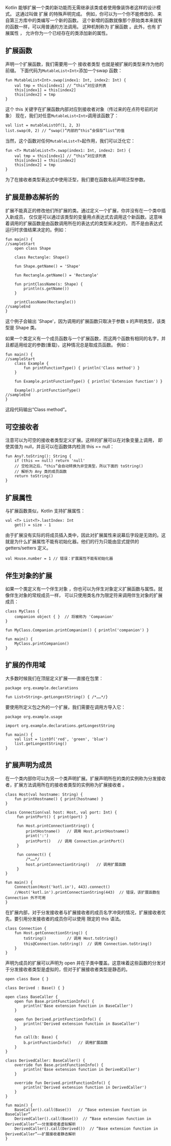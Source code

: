 Kotlin 能够扩展一个类的新功能而无需继承该类或者使用像装饰者这样的设计模式。 这通过叫做 扩展 的特殊声明完成。 例如，你可以为一个你不能修改的、来自第三方库中的类编写一个新的函数。 这个新增的函数就像那个原始类本来就有的函数一样，可以用普通的方法调用。 这种机制称为 扩展函数 。此外，也有 扩展属性 ， 允许你为一个已经存在的类添加新的属性。

## 扩展函数
声明一个扩展函数，我们需要用一个 接收者类型 也就是被扩展的类型来作为他的前缀。 下面代码为`MutableList<Int>`添加一个swap 函数：
```
fun MutableList<Int>.swap(index1: Int, index2: Int) {
    val tmp = this[index1] // “this”对应该列表
    this[index1] = this[index2]
    this[index2] = tmp
}
```
这个 this 关键字在扩展函数内部对应到接收者对象（传过来的在点符号前的对象） 现在，我们对任意`MutableList<Int>`调用该函数了：
```
val list = mutableListOf(1, 2, 3)
list.swap(0, 2) // “swap()”内部的“this”会保存“list”的值
```
当然，这个函数对任何`MutableList<T>`起作用，我们可以泛化它：
```
fun <T> MutableList<T>.swap(index1: Int, index2: Int) {
    val tmp = this[index1] // “this”对应该列表
    this[index1] = this[index2]
    this[index2] = tmp
}
```
为了在接收者类型表达式中使用泛型，我们要在函数名前声明泛型参数。 

## 扩展是静态解析的
扩展不能真正的修改他们所扩展的类。通过定义一个扩展，你并没有在一个类中插入新成员， 仅仅是可以通过该类型的变量用点表达式去调用这个新函数。这意味着调用的扩展函数是由函数调用所在的表达式的类型来决定的， 而不是由表达式运行时求值结果决定的。例如：
```
fun main() {
//sampleStart
    open class Shape

    class Rectangle: Shape()

    fun Shape.getName() = 'Shape'

    fun Rectangle.getName() = 'Rectangle'

    fun printClassName(s: Shape) {
        println(s.getName())
    }    

    printClassName(Rectangle())
//sampleEnd
}
```
这个例子会输出 'Shape'，因为调用的扩展函数只取决于参数 s 的声明类型，该类型是 Shape 类。

如果一个类定义有一个成员函数与一个扩展函数，而这两个函数有相同的名字，并且都适用给定的参数(重载)，这种情况总是取成员函数。 例如：
```
fun main() {
//sampleStart
    class Example {
        fun printFunctionType() { println('Class method') }
    }

    fun Example.printFunctionType() { println('Extension function') }

    Example().printFunctionType()
//sampleEnd
}
```
这段代码输出“Class method”。

## 可空接收者
注意可以为可空的接收者类型定义扩展。这样的扩展可以在对象变量上调用， 即使其值为 null，并且可以在函数体内检测 this == null：
```
fun Any?.toString(): String {
    if (this == null) return 'null'
    // 空检测之后，“this”会自动转换为非空类型，所以下面的 toString()
    // 解析为 Any 类的成员函数
    return toString()
}
```

## 扩展属性
与扩展函数类似，Kotlin 支持扩展属性：
```
val <T> List<T>.lastIndex: Int
    get() = size - 1
```
由于扩展没有实际的将成员插入类中，因此对扩展属性来说幕后字段是无效的。这就是为什么扩展属性不能有初始化器。他们的行为只能由显式提供的 getters/setters 定义。
```
val House.number = 1 // 错误：扩展属性不能有初始化器
```

## 伴生对象的扩展
如果一个类定义有一个伴生对象 ，你也可以为伴生对象定义扩展函数与属性。就像伴生对象的常规成员一样， 可以只使用类名作为限定符来调用伴生对象的扩展成员：
```
class MyClass {
    companion object { }  // 将被称为 'Companion'
}

fun MyClass.Companion.printCompanion() { println('companion') }

fun main() {
    MyClass.printCompanion()
}
```

## 扩展的作用域
大多数时候我们在顶层定义扩展——直接在包里：
```
package org.example.declarations

fun List<String>.getLongestString() { /*……*/}
```

要使用所定义包之外的一个扩展，我们需要在调用方导入它：
```
package org.example.usage

import org.example.declarations.getLongestString

fun main() {
    val list = listOf('red', 'green', 'blue')
    list.getLongestString()
}
```

## 扩展声明为成员
在一个类内部你可以为另一个类声明扩展。扩展声明所在的类的实例称为分发接收者，扩展方法调用所在的接收者类型的实例称为扩展接收者 。
```
class Host(val hostname: String) {
    fun printHostname() { print(hostname) }
}

class Connection(val host: Host, val port: Int) {
     fun printPort() { print(port) }

     fun Host.printConnectionString() {
         printHostname()   // 调用 Host.printHostname()
         print(':')
         printPort()   // 调用 Connection.printPort()
     }

     fun connect() {
         /*……*/
         host.printConnectionString()   // 调用扩展函数
     }
}

fun main() {
    Connection(Host('kotl.in'), 443).connect()
    //Host('kotl.in').printConnectionString(443)  // 错误，该扩展函数在 Connection 外不可用
}
```
在扩展内部，对于分发接收者与扩展接收者的成员名字冲突的情况，扩展接收者优先。要引用分发接收者的成员你可以使用 限定的 this 语法。
```
class Connection {
    fun Host.getConnectionString() {
        toString()         // 调用 Host.toString()
        this@Connection.toString()  // 调用 Connection.toString()
    }
}
```
声明为成员的扩展可以声明为 open 并在子类中覆盖。这意味着这些函数的分发对于分发接收者类型是虚拟的，但对于扩展接收者类型是静态的。
```
open class Base { }

class Derived : Base() { }

open class BaseCaller {
    open fun Base.printFunctionInfo() {
        println('Base extension function in BaseCaller')
    }

    open fun Derived.printFunctionInfo() {
        println('Derived extension function in BaseCaller')
    }

    fun call(b: Base) {
        b.printFunctionInfo()   // 调用扩展函数
    }
}

class DerivedCaller: BaseCaller() {
    override fun Base.printFunctionInfo() {
        println('Base extension function in DerivedCaller')
    }

    override fun Derived.printFunctionInfo() {
        println('Derived extension function in DerivedCaller')
    }
}

fun main() {
    BaseCaller().call(Base())   // “Base extension function in BaseCaller”
    DerivedCaller().call(Base())  // “Base extension function in DerivedCaller”——分发接收者虚拟解析
    DerivedCaller().call(Derived())  // “Base extension function in DerivedCaller”——扩展接收者静态解析
}
```
